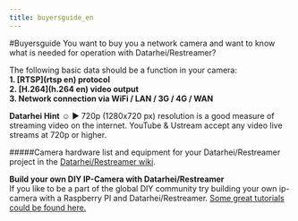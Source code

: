 ```yaml
---
title: buyersguide_en
---
```

#Buyersguide
You want to buy you a network camera and want to know what is needed for operation with Datarhei/Restreamer?  

The following basic data should be a function in your camera:  
**1. [RTSP](rtsp en) protocol**  
**2. [H.264](h.264 en) video output**  
**3. Network connection via WiFi / LAN / 3G / 4G / WAN**  

**Datarhei Hint** ☺ ► 720p (1280x720 px) resolution is a good measure of streaming video on the internet. YouTube & Ustream accept any video live streams at 720p or higher.

#####Camera hardware list and equipment for your Datarhei/Restreamer project in the [Datarhei/Restreamer wiki](../restreamer/wiki/camerabuyersguide_en.html). 

**Build your own DIY IP-Camera with Datarhei/Restreamer**  
If you like to be a part of the global DIY community try building your own ip-camera with a Raspberry PI and Datarhei/Restreamer. [Some great tutorials could be found here.](../restreamer/wiki/diy-stuff.html)  